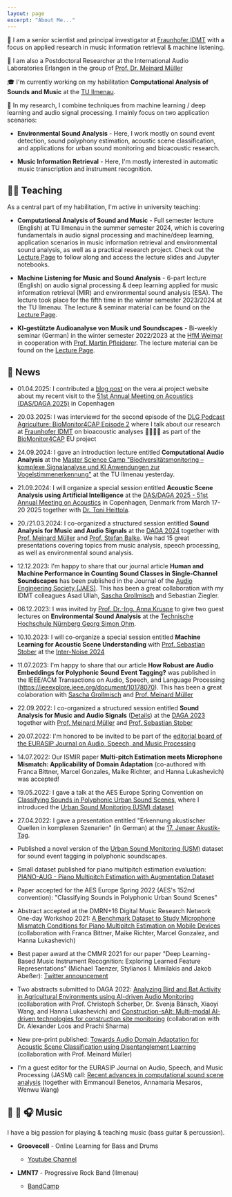 ```yaml
---
layout: page
excerpt: "About Me..."
---
```


💼 I am a senior scientist and principal investigator at [Fraunhofer IDMT](https://www.idmt.fraunhofer.de/) with a focus on applied research in music information retrieval & machine listening.

💼 I am also a Postdoctoral Researcher at the International Audio Laboratories Erlangen in the group of [Prof. Dr. Meinard Müller](https://www.audiolabs-erlangen.de/fau/professor/mueller)

🎓 I'm currently working on my habilitation **Computational Analysis of Sounds and Music** at the [TU Ilmenau](https://www.tu-ilmenau.de).

🔬 In my research, I combine techniques from machine learning / deep learning and audio signal processing. I mainly focus on two application scenarios:
  
  - **Environmental Sound Analysis** - Here, I work mostly on sound event detection, sound polyphony estimation, acoustic scene classification, and applications for urban sound monitoring and bioacoustic research.
  
  - **Music Information Retrieval** - Here, I'm mostly interested in automatic music transcription and instrument recognition.

## 👨‍🏫 Teaching

As a central part of my habilitation, I'm active in university teaching:

  - **Computational Analysis of Sound and Music** - Full semester lecture (English) at TU Ilmenau in the summer semester 2024, which is covering fundamentals in audio signal processing and machine/deep learning, application scenarios in music information retrieval and environmental sound analysis, as well as a practical research project. Check out the [Lecture Page](https://machinelistening.github.io/casm/) to follow along and access the lecture slides and Jupyter notebooks.

  - **Machine Listening for Music and Sound Analysis** - 6-part lecture (English) on audio signal processing & deep learning applied for music information retrieval (MIR) and environmental sound analysis (ESA). The lecture took place for the fifth time in the winter semester 2023/2024 at the TU Ilmenau. The lecture & seminar material can be found on the [Lecture Page](https://machinelistening.github.io/).

  - **KI-gestützte Audioanalyse von Musik und Soundscapes** - Bi-weekly seminar (German) in the winter semester 2022/2023 at the [HfM Weimar](https://www.hfm-weimar.de) in cooperation with [Prof. Martin Pfleiderer](https://www.hfm-weimar.de/institut-fuer-musikwissenschaft-weimar-jena/lehrende/professorinnen). The lecture material can be found on the [Lecture Page](https://machinelistening.github.io/).

## 🔔 News

- 01.04.2025: I contributed a [blog post](https://www.veraai.eu/posts/veraai-at-daga-2025) on the vera.ai project website about my recent visit to the [51st Annual Meeting on Acoustics (DAS/DAGA 2025)](https://www.das-daga2025.eu/) in Copenhagen

- 20.03.2025: I was interviewd for the second episode of the [DLG Podcast Agriculture: BioMonitor4CAP Episode 2](https://www.dlg.org/en/mediacenter/dlg-podcast/agriculture/dlg-podcast-agriculture-biomonitor4cap-episode-2) where I talk about our research at [Fraunhofer IDMT](https://www.idmt.fraunhofer.de/) on bioacoustic analyses 🦅🦆🦇🦗 as part of the [BioMonitor4CAP](https://www.biomonitor4cap.eu/en/) EU project

- 24.09.2024: I gave an introduction lecture entitled **Computational Audio Analysis** at the [Master Science Camp "Biodiversitätsmonitoring – komplexe Signalanalyse und KI Anwendungen zur Vogelstimmenerkennung"](https://www.tu-ilmenau.de/studium/im-studium/schluesselkompetenzen/allianz-thuering-science-camps) at the TU Ilmenau yesterday. 

- 21.09.2024: I will organize a special session entitled **Acoustic Scene Analysis using Artificial Intelligence** at the [DAS/DAGA 2025 - 51st Annual Meeting on Acoustics](https://www.das-daga2025.eu/) in Copenhagen, Denmark from March 17-20 2025 together with [Dr. Toni Heittola](https://homepages.tuni.fi/toni.heittola/). 

- 20./21.03.2024: I co-organized a structured session entitled **Sound Analysis for Music and Audio Signals** at the [DAGA 2024](https://www.daga2024.de/) together with [Prof. Meinard Müller](https://www.audiolabs-erlangen.de/fau/professor/mueller) and [Prof. Stefan Balke](https://stefan.balke.at/). We had 15 great presentations covering topics from music analysis, speech processing, as well as environmental sound analysis.

- 12.12.2023: I'm happy to share that our journal article **Human and Machine Performance in Counting Sound Classes in Single-Channel Soundscapes** has been published in the Journal of the [Audio Engineering Society (JAES)](https://www.aes.org/e-lib/browse.cfm?elib=22348). This has been a great collaboration with my IDMT colleagues Asad Ullah, [Sascha Grollmisch](https://www.linkedin.com/in/sascha-grollmisch-533345119) and Sebastian Ziegler.
   
- 06.12.2023: I was invited by [Prof. Dr.-Ing. Anna Kruspe](https://www.th-nuernberg.de/person/kruspe-anna/) to give two guest lectures on **Environmental Sound Analysis** at the [Technische Hochschule Nürnberg Georg Simon Ohm](https://www.th-nuernberg.de/).

- 10.10.2023: I will co-organize a special session entitled **Machine Learning for Acoustic Scene Understanding** with [Prof. Sebastian Stober](https://sebastianstober.de/) at the [Inter-Noise 2024](https://internoise2024.org/)

- 11.07.2023: I'm happy to share that our article **How Robust are Audio Embeddings for Polyphonic Sound Event Tagging?** was published in the IEEE/ACM Transactions on Audio, Speech, and Language Processing (https://ieeexplore.ieee.org/document/10178070). This has been a great colaboration with [Sascha Grollmisch](https://www.idmt.fraunhofer.de/en/institute/doctorands/grollmisch.html) and [Prof. Meinard Müller](https://www.audiolabs-erlangen.de/fau/professor/mueller)

- 22.09.2022: I co-organized a structured session entitled **Sound Analysis for Music and Audio Signals** ([Details](https://www.daga2023.de/programm/vortraege-und-poster)) at the [DAGA 2023](https://www.daga2023.de/) together with [Prof. Meinard Müller](https://www.audiolabs-erlangen.de/fau/professor/mueller) and [Prof. Sebastian Stober](https://www.ovgu.de/stober-path-2,9459,14965,15772,15774.html)

- 20.07.2022: I'm honored to be invited to be part of the [editorial board of the EURASIP Journal on Audio, Speech, and Music Processing](https://asmp-eurasipjournals.springeropen.com/about/editorial-board)

- 14.07.2022: Our ISMIR paper **Multi-pitch Estimation meets Microphone Mismatch: Applicability of Domain Adaptation** (co-authored with Franca Bittner, Marcel Gonzales, Maike Richter, and Hanna Lukashevich) was accepted!

- 19.05.2022: I gave a talk at the AES Europe Spring Convention on [Classifying Sounds in Polyphonic Urban Sound Scenes](https://aeseuropespring2022.sched.com/event/10BX8/classifying-sounds-in-polyphonic-urban-sound-scenes-stream-b), where I introduced the [Urban Sound Monitoring (USM) dataset](https://github.com/jakobabesser/usm)

- 27.04.2022: I gave a presentation entitled "Erkennung akustischer Quellen in komplexen Szenarien" (in German) at the [17. Jenaer Akustik-Tag](https://www.eah-jena.de/mb/studium/laborbereiche/akustik/jenaer-akustiktag).

- Published a novel version of the [Urban Sound Monitoring (USM)](https://github.com/jakobabesser/USM) dataset for sound event tagging in polyphonic soundscapes.

- Small dataset published for piano multipitch estimation evaluation: [PIANO-AUG - Piano Multipitch Estimation with Augmentation Dataset](https://zenodo.org/record/6327395#.YjhzqPXMK3If)

- Paper accepted for the AES Europe Spring 2022 (AES's 152nd convention): "Classifying Sounds in Polyphonic Urban Sound Scenes"

- Abstract accepted at the DMRN+16 Digital Music Research Network One-day Workshop 2021: [A Benchmark Dataset to Study Microphone Mismatch Conditions for Piano Multipitch Estimation on Mobile Devices](Abesser_2022_DMRN.pdf) (collaboration with Franca Bittner, Maike Richter, Marcel Gonzalez, and Hanna Lukashevich)

- Best paper award at the CMMR 2021 for our paper "Deep Learning-Based Music Instrument Recognition: Exploring Learned Feature Representations" (Michael Taenzer, Stylianos I. Mimilakis and Jakob Abeßer): [Twitter announcement](https://mobile.twitter.com/cmmr_2021/status/1461524710110334978)

- Two abstracts submitted to DAGA 2022: [Analyzing Bird and Bat Activity in Agricultural Environments using AI-driven Audio Monitoring](Abesser_2022_DAGA_1.pdf) (collaboration with Prof. Christoph Scherber, Dr. Svenja Bänsch, Xiaoyi Wang, and Hanna Lukashevich) and [Construction-sAIt: Multi-modal AI-driven technologies for construction site monitoring](Abesser_2022_DAGA_2.pdf) (collaboration with Dr. Alexander Loos and Prachi Sharma) 

- New pre-print published: [Towards Audio Domain Adaptation for Acoustic Scene Classification using Disentanglement Learning](https://arxiv.org/abs/2110.13586) (collaboration with Prof. Meinard Müller)

- I'm a guest editor for the EURASIP Journal on Audio, Speech, and Music Processing (JASM) call: [Recent advances in computational sound scene analysis](https://asmp-eurasipjournals.springeropen.com/ssoundscene) (together with Emmanouil Benetos, Annamaria Mesaros, Wenwu Wang)

## 🎸 🥁 🎧 Music

I have a big passion for playing & teaching music (bass guitar & percussion).

- **Groovecell** - Online Learning for Bass and Drums 
   - [Youtube Channel](https://www.youtube.com/channel/UCG_MYElsQmKc4AJ7ounTKmA)

- **LMNT7** - Progressive Rock Band (Ilmenau)
   - [BandCamp](https://lmnt7.bandcamp.com/)
   

